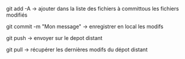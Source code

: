 git add -A -> ajouter dans la liste des fichiers à committous les fichiers modifiés

git commit -m "Mon message" -> enregistrer en local les modifs

git push -> envoyer sur le depot distant

git pull -> récupérer les dernières modifs du dépot distant
